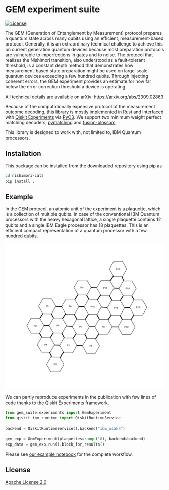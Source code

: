 # GEM experiment suite

[![License](https://img.shields.io/github/license/Qiskit/qiskit-experiments.svg?style=popout-square)](https://opensource.org/licenses/Apache-2.0)

The GEM (Generation of Entanglement by Measurement) protocol prepares a quantum state across many qubits using an efficient, measurement-based protocol. 
Generally, it is an extraordinary technical challenge to achieve this on current generation quantum devices because most preparation protocols are vulnerable to imperfections in gates and to noise. The protocol that realizes the Nishimori transition, also understood as a fault-tolerant threshold, is a constant depth method that demonstrates how measurement-based state preparation might be used on large-scale quantum devices exceeding a few hundred qubits.
Through injecting coherent errors, the GEM experiment provides an estimate for how far below the error correction threshold a device is operating.

All technical details are available on arXiv: https://arxiv.org/abs/2309.02863

Because of the computationally expensive protocol of the measurement outcome decoding, this library is mostly implemented in Rust and interfaced with [Qiskit Experiments](https://github.com/Qiskit-Extensions/qiskit-experiments) via [PyO3](https://docs.rs/pyo3/latest/pyo3/index.html). We support two minimum weight perfect matching decoders; [pymatching](https://github.com/oscarhiggott/PyMatching) and [fusion-blossom](https://github.com/yuewuo/fusion-blossom).

This library is designed to work with, not limited to, IBM Quantum processors.

## Installation

This package can be installed from the downloaded repository using pip as

```bash
cd nishimori-cats
pip install .
```

## Example

In the GEM protocol, an atomic unit of the experiment is a plaquette, which is a collection of multiple qubits.
In case of the conventional IBM Quantum processors with the heavy hexagonal lattice, 
a single plaquette contains 12 qubits and a single IBM Eagle processor has 18 plaquettes.
This is an efficient compact representation of a quantum processor with a few hundred qubits.

![image](./images/plaquette_eagle.png)

We can partly reproduce experiments in the publication with few lines of code thanks to the Qiskit Experiments framework.

```python
from gem_suite.experiments import GemExperiment
from qiskit_ibm_runtime import QiskitRuntimeService

backend = QiskitRuntimeService().backend("ibm_osaka")

gem_exp = GemExperiment(plaquettes=range(18), backend=backend)
exp_data = gem_exp.run().block_for_results()
```

Please see [our example notebook](./examples/01_gem_benchmark.ipynb) for the complete workflow.

## License

[Apache License 2.0](LICENSE.txt)
